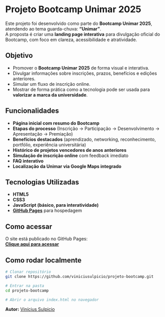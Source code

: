 #  Projeto Bootcamp Unimar 2025  

Este projeto foi desenvolvido como parte do **Bootcamp Unimar 2025**, atendendo ao tema guarda-chuva: **“Unimar”**.  
A proposta é criar uma **landing page interativa** para divulgação oficial do Bootcamp, com foco em clareza, acessibilidade e atratividade.  

##  Objetivo  

- Promover o **Bootcamp Unimar 2025** de forma visual e interativa.  
- Divulgar informações sobre inscrições, prazos, benefícios e edições anteriores.  
- Simular um fluxo de inscrição online.  
- Mostrar de forma prática como a tecnologia pode ser usada para **valorizar a marca da universidade**.  

## Funcionalidades  

- **Página inicial com resumo do Bootcamp**  
- **Etapas do processo** (Inscrição → Participação → Desenvolvimento → Apresentação → Premiação)  
- **Benefícios destacados** (aprendizado, networking, reconhecimento, portfólio, experiência universitária)  
- **Histórico de projetos vencedores de anos anteriores**  
- **Simulação de inscrição online** com feedback imediato  
- **FAQ interativo**  
- **Localização da Unimar via Google Maps integrado**  

## Tecnologias Utilizadas  

- **HTML5**  
- **CSS3**  
- **JavaScript (básico, para interatividade)**  
- **[GitHub Pages](https://viniciusulpicio.github.io/projeto-bootcamp/)** para hospedagem  

## Como acessar  

O site está publicado no GitHub Pages:  
 [**Clique aqui para acessar**](https://viniciusulpicio.github.io/projeto-bootcamp/)  

## Como rodar localmente  

```bash
# Clonar repositório
git clone https://github.com/viniciusulpicio/projeto-bootcamp.git

# Entrar na pasta
cd projeto-bootcamp

# Abrir o arquivo index.html no navegador
```

**Autor:** [Vinícius Sulpicio](https://github.com/viniciusulpicio)  
